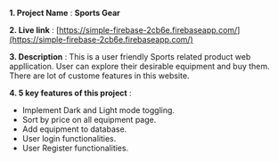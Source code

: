 **1. Project Name** : **Sports Gear**

**2. Live link** : [https://simple-firebase-2cb6e.firebaseapp.com/](https://simple-firebase-2cb6e.firebaseapp.com/)

**3. Description** : This is a user friendly Sports related product web appllication. User can explore their desirable equipment and buy them. There are lot of custome features in this website.

**4. 5 key features of this project** :

- Implement Dark and Light mode toggling.
- Sort by price on all equipment page.
- Add equipment to database.
- User login functionalities.
- User Register functionalities.
